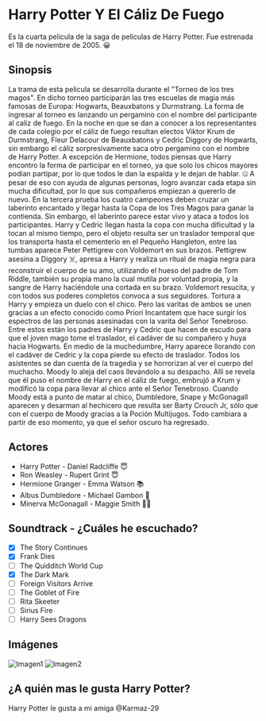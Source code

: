 # Harry Potter Y El Cáliz De Fuego
Es la cuarta pelicula de la saga de películas de Harry Potter. Fue estrenada el 18 de noviembre de 2005. :grinning:
## Sinopsis
La trama de esta pelicula se desarrolla durante el "Torneo de los tres magos". 
En dicho torneo participarán las tres escuelas de magia más famosas de Europa: Hogwarts, Beauxbatons y Durmstrang. 
La forma de ingresar al torneo es lanzando un pergamino con el nombre del participante al caliz de fuego. En la noche en que se dan a conocer a los representantes de cada colegio por el cáliz de fuego resultan electos Viktor Krum de Durmstrang, Fleur Delacour de Beauxbatons y Cedric Diggory de Hogwarts, sin embargo el cáliz sorpresivamente saca otro pergamino con el nombre de Harry Potter. 
A excepción de Hermione, todos piensas que Harry encontro la forma de participar en el torneo, ya que solo los chicos mayores podian partipar, por lo que todos le dan la espalda y le dejan de hablar. :zipper_mouth_face:
A pesar de eso con ayuda de algunas personas, logro avanzar cada etapa sin mucha dificultad, por lo que sus compañeros empiezan a quererlo de nuevo. 
En la tercera prueba los cuatro campeones deben cruzar un laberinto encantado y llegar hasta la Copa de los Tres Magos para ganar la contienda. Sin embargo, el laberinto parece estar vivo y ataca a todos los participantes.
Harry y Cedric llegan hasta la copa con mucha dificultad y la tocan al mismo tiempo, pero el objeto resulta ser un traslador temporal que los transporta hasta el cementerio en el Pequeño Hangleton, entre las tumbas aparece Peter Pettigrew con Voldemort en sus brazos. Pettigrew asesina a Diggory :skull_and_crossbones:, apresa a Harry y realiza un ritual de magia negra para reconstruir el cuerpo de su amo, utilizando el hueso del padre de Tom Riddle, también su propia mano la cual mutila por voluntad propia, y la sangre de Harry haciéndole una cortada en su brazo. Voldemort resucita, y con todos sus poderes completos convoca a sus seguidores.
 Tortura a Harry y empieza un duelo con el chico. Pero las varitas de ambos se unen gracias a un efecto conocido como Priori Incantatem que hace surgir los espectros de las personas asesinadas con la varita del Señor Tenebroso. Entre estos están los padres de Harry y Cedric que hacen de escudo para que el joven mago tome el traslador, el cadáver de su compañero y huya hacia Hogwarts. 
En medio de la muchedumbre, Harry aparece llorando con el cadáver de Cedric y la copa pierde su efecto de traslador. Todos los asistentes se dan cuenta de la tragedia y se horrorizan al ver el cuerpo del muchacho. Moody lo aleja del caos llevándolo a su despacho. Allí se revela que él puso el nombre de Harry en el cáliz de fuego, embrujó a Krum y modificó la copa para llevar al chico ante el Señor Tenebroso.  Cuando Moody está a punto de matar al chico, Dumbledore, Snape y McGonagall aparecen y desarman al hechicero que resulta ser Barty Crouch Jr, sólo que con el cuerpo de Moody gracias a la Poción Multijugos.
Todo cambiara a partir de eso momento, ya que el señor oscuro ha regresado.
## Actores
- Harry Potter - Daniel Radcliffe :innocent:
- Ron Weasley - 	Rupert Grint :innocent:
- Hermione Granger - Emma Watson :books:
- Albus Dumbledore - Michael Gambon :mage:
- Minerva McGonagall - 	Maggie Smith :mage_woman:
## Soundtrack - ¿Cuáles he escuchado?
- [x] The Story Continues	
- [x] Frank Dies	
- [ ] The Quidditch World Cup
- [x] The Dark Mark
- [ ] Foreign Visitors Arrive
- [ ] The Goblet of Fire
- [ ] Rita Skeeter
- [ ] Sirius Fire
- [ ] Harry Sees Dragons
## Imágenes
![Imagen1](https://imagenes.elpais.com/resizer/gRWfJyf2Fit-r7h4ppKKGmY4J88=/414x0/arc-anglerfish-eu-central-1-prod-prisa.s3.amazonaws.com/public/Z4RWLMAFIJWXSNMWEESOBRWKVA.jpg)
![Imagen2](https://upload.wikimedia.org/wikipedia/commons/thumb/2/2b/Dragon_Challenge_19.jpg/800px-Dragon_Challenge_19.jpg)
## ¿A quién mas le gusta Harry Potter?
Harry Potter le gusta a mi amiga @Karmaz-29